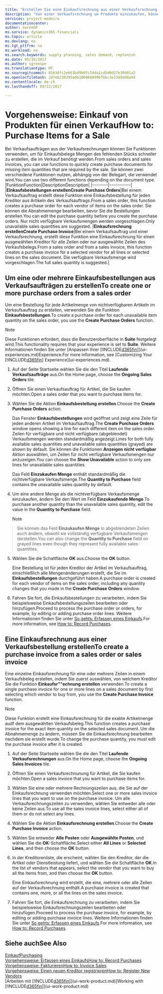 ```yaml
---
title: "Erstellen Sie eine Einkaufsrechnung aus einer Verkaufsrechnung, um Artikel für einen Verkauf zu kaufen | Microsoft Docs"
description: "Von einer Verkaufsrechnung um Produkte einzukaufen, können Sie eine Einkaufsrechnung für einen Kreditor oder Lieferanten einen erstellen."
services: project-madeira
documentationcenter: 
author: SorenGP
ms.service: dynamics365-financials
ms.topic: article
ms.devlang: na
ms.tgt_pltfrm: na
ms.workload: na
ms.search.keywords: supply planning, sales demand, replenish
ms.date: 05/16/2017
ms.author: sgroespe
ms.translationtype: HT
ms.sourcegitcommit: 81636fc2e661bd9b07c54da1cd5d0d27e30d01a2
ms.openlocfilehash: 2d7eb238395a0b1060668996fbbc3e13d9dd8a94
ms.contentlocale: de-ch
ms.lasthandoff: 09/22/2017

---
```

# <a name="how-to-purchase-items-for-a-sale"></a><span data-ttu-id="e0114-103">Vorgehensweise: Einkauf von Produkten für einen Verkauf</span><span class="sxs-lookup"><span data-stu-id="e0114-103">How to: Purchase Items for a Sale</span></span>
<span data-ttu-id="e0114-104">Bei Verkaufsaufträgen aus der Verkaufsrechnungen können Sie Funktionen verwenden, um für Einkaufsbelege Mengen des fehlenden Stücks schneller zu erstellen, die im Verkauf benötigt werden.</span><span class="sxs-lookup"><span data-stu-id="e0114-104">From sales orders and sales invoices, you can use functions to quickly create purchase documents for missing item quantities that are required by the sale.</span></span> <span data-ttu-id="e0114-105">Sie können zwei verschiedene Funktionen nutzen, abhängig von der Belegart, die verwendet wird.</span><span class="sxs-lookup"><span data-stu-id="e0114-105">You can use two different functions depending on the document type.</span></span>
|<span data-ttu-id="e0114-106">Funktion</span><span class="sxs-lookup"><span data-stu-id="e0114-106">Function</span></span>|<span data-ttu-id="e0114-107">Description</span><span class="sxs-lookup"><span data-stu-id="e0114-107">Description</span></span>|
|--------|-----------|
|<span data-ttu-id="e0114-108">**Einkaufsbestellungen erstellen**</span><span class="sxs-lookup"><span data-stu-id="e0114-108">**Create Purchase Orders**</span></span>|<span data-ttu-id="e0114-109">Bei einem Verkaufsauftrag erstellt diese Funktion eine Einkaufsbestellung für jeden Kreditor aus Artikeln des Verkaufsauftrags.</span><span class="sxs-lookup"><span data-stu-id="e0114-109">From a sales order, this function creates a purchase order for each vendor of items on the sales order.</span></span> <span data-ttu-id="e0114-110">Sie können die Abnahmemenge bearbeiten, bevor Sie die Bestellungen erstellen.</span><span class="sxs-lookup"><span data-stu-id="e0114-110">You can edit the purchase quantity before you create the purchase orders.</span></span> <span data-ttu-id="e0114-111">Nur nicht verfügbare Verkaufsmengen werden vorgeschlagen.</span><span class="sxs-lookup"><span data-stu-id="e0114-111">Only unavailable sales quantities are suggested.</span></span>
|<span data-ttu-id="e0114-112">**Einkaufsrechnung erstellen**</span><span class="sxs-lookup"><span data-stu-id="e0114-112">**Create Purchase Invoice**</span></span>|<span data-ttu-id="e0114-113">Bei einem Verkaufsauftrag und einer Verkaufsrechnung, erstellt diese Funktion eine Einkaufsrechnung für einen ausgewählten Kreditor für alle Zeilen oder nur ausgewählte Zeilen des Verkaufsbelegs.</span><span class="sxs-lookup"><span data-stu-id="e0114-113">From a sales order and from a sales invoice, this function creates a purchase invoice for a selected vendor for all lines or selected lines on the sales document.</span></span> <span data-ttu-id="e0114-114">Die verfügbare Verkaufsmenge wird vorgeschlagen.</span><span class="sxs-lookup"><span data-stu-id="e0114-114">The full sales quantity is suggested.</span></span>|

## <a name="to-create-one-or-more-purchase-orders-from-a-sales-order"></a><span data-ttu-id="e0114-115">Um eine oder mehrere Einkaufsbestellungen aus Verkaufsaufträgen zu erstellen</span><span class="sxs-lookup"><span data-stu-id="e0114-115">To create one or more purchase orders from a sales order</span></span>
<span data-ttu-id="e0114-116">Um eine Bestellung für jede Artikelmenge von nichtverfügbaren Artikeln im Verkaufsauftrag zu erstellen, verwenden Sie die Funktion **Einkaufsbestellungen**.</span><span class="sxs-lookup"><span data-stu-id="e0114-116">To create a purchase order for each unavailable item quantity on the sales order, you use the **Create Purchase Orders** function.</span></span> 

> [!NOTE]  
>   <span data-ttu-id="e0114-117">Diese Funktionen erfordert, dass die Benutzeroberfläche in **Suite** festgelegt wird.</span><span class="sxs-lookup"><span data-stu-id="e0114-117">This functionality requires that your experience is set to **Suite**.</span></span> <span data-ttu-id="e0114-118">Weitere Informationen finden Sie unter [Anpassen Ihrer [!INCLUDE[d365fin](includes/d365fin_md.md)]](ui-experiences.md)Experience.</span><span class="sxs-lookup"><span data-stu-id="e0114-118">For more information, see [Customizing Your [!INCLUDE[d365fin](includes/d365fin_md.md)] Experience](ui-experiences.md).</span></span>

1. <span data-ttu-id="e0114-119">Auf der Seite Startseite wählen Sie die den Titel **Laufende Verkaufsaufträge** aus.</span><span class="sxs-lookup"><span data-stu-id="e0114-119">On the Home page, choose the **Ongoing Sales Orders** tile.</span></span>
2. <span data-ttu-id="e0114-120">Öffnen Sie einen Verkaufsauftrag für Artikel, die Sie kaufen möchten.</span><span class="sxs-lookup"><span data-stu-id="e0114-120">Open a sales order that you want to purchase items for.</span></span>
3. <span data-ttu-id="e0114-121">Wählen Sie die Aktion **Einkaufsbestellung erstellen**.</span><span class="sxs-lookup"><span data-stu-id="e0114-121">Choose the **Create Purchase Orders** action.</span></span>

    <span data-ttu-id="e0114-122">Das Fenster **Einkaufsbestellungen** wird geöffnet und zeigt eine Zeile für jeden anderen Artikel im Verkaufsauftrag.</span><span class="sxs-lookup"><span data-stu-id="e0114-122">The **Create Purchase Orders** window opens showing a line for each different item on the sales order.</span></span> <span data-ttu-id="e0114-123">Zeilen für verfügbare und nicht verfügbare (abgeblendet) Verkaufsmengen werden standardmäßig angezeigt.</span><span class="sxs-lookup"><span data-stu-id="e0114-123">Lines for both fully available sales quantities and unavailable sales quantities (grayed) are shown by default.</span></span> <span data-ttu-id="e0114-124">Sie können die Funktionen **Anzeigen nicht verfügbar** Aktion auswählen, um Zeilen für nicht verfügbare Verkaufsmengen nur anzuzeigen.</span><span class="sxs-lookup"><span data-stu-id="e0114-124">You can choose the **Show Unavailable** action to only see lines for unavailable sales quantities.</span></span>

    <span data-ttu-id="e0114-125">Das Feld **Einzukaufen Menge** enthält standardmäßig die nichtverfügbare Verkaufsmenge.</span><span class="sxs-lookup"><span data-stu-id="e0114-125">The **Quantity to Purchase** field contains the unavailable sales quantity by default.</span></span>
4. <span data-ttu-id="e0114-126">Um eine andere Menge als die nichtverfügbare Verkaufsmenge einzukaufen, ändern Sie den Wert im Feld **Einzukaufende Menge**.</span><span class="sxs-lookup"><span data-stu-id="e0114-126">To purchase another quantity than the unavailable sales quantity, edit the value in the **Quantity to Purchase** field.</span></span>

    > [!NOTE]  
>   <span data-ttu-id="e0114-127">Sie können das Feld **Einzukaufen Menge** in abgeblendeten Zeilen auch ändern, obwohl sie vollständig verfügbare Verkaufsmengen darstellen.</span><span class="sxs-lookup"><span data-stu-id="e0114-127">You can also change the **Quantity to Purchase** field on grayed lines even though they represent fully available sales quantities.</span></span>
5. <span data-ttu-id="e0114-128">Wählen Sie die Schaltfläche **OK** aus.</span><span class="sxs-lookup"><span data-stu-id="e0114-128">Choose the **OK** button.</span></span> 
    
    <span data-ttu-id="e0114-129">Eine Bestellung ist für jeden Kreditor der Artikel im Verkaufsauftrag, einschließlich alle Mengenänderungen erstellt, die Sie im **Einkaufsbestellungen** durchgeführt haben.</span><span class="sxs-lookup"><span data-stu-id="e0114-129">A purchase order is created for each vendor of items on the sales order, including any quantity changes that you made in the **Create Purchase Orders** window.</span></span>
7. <span data-ttu-id="e0114-130">Fahren Sie fort, die Einkaufsbestellungen zu verarbeiten, indem Sie beispielsweise Einkaufsbestellungszeilen bearbeiten oder hinzufügen.</span><span class="sxs-lookup"><span data-stu-id="e0114-130">Proceed to process the purchase order or orders, for example, by editing or adding purchase order lines.</span></span> <span data-ttu-id="e0114-131">Weitere Informationen finden Sie unter [So gehts: Erfassen eines Einkaufs](purchasing-how-record-purchases.md).</span><span class="sxs-lookup"><span data-stu-id="e0114-131">For more information, see [How to: Record Purchases](purchasing-how-record-purchases.md).</span></span>


## <a name="to-create-a-purchase-invoice-from-a-sales-order-or-sales-invoice"></a><span data-ttu-id="e0114-132">Eine Einkaufsrechnung aus einer Verkaufsbestellung erstellen</span><span class="sxs-lookup"><span data-stu-id="e0114-132">To create a purchase invoice from a sales order or sales invoice</span></span>
<span data-ttu-id="e0114-133">Eine einzelne Einkaufsrechnung für eine oder mehrere Zeilen in einem Verkaufsbeleg erstellen, indem Sie zuerst auswählen, von welchem Kreditor Sie die Funktion **Einkaufsr""echnung erstellen** verwenden.</span><span class="sxs-lookup"><span data-stu-id="e0114-133">To create a single purchase invoice for one or more lines on a sales document by first selecting which vendor to buy from, you use the **Create Purchase Invoice** function.</span></span> 

> [!NOTE]  
>   <span data-ttu-id="e0114-134">Diese Funktion erstellt eine Einkaufsrechnung für die exakte Artikelmenge audf dem ausgewählten Verkaufsbeleg.</span><span class="sxs-lookup"><span data-stu-id="e0114-134">This function creates a purchase invoice for the exact item quantity on the selected sales document.</span></span> <span data-ttu-id="e0114-135">Um die Abnahmemenge zu ändern, müssen Sie die Einkaufsrechnung bearbeiten nachdem sie erstellt wurde.</span><span class="sxs-lookup"><span data-stu-id="e0114-135">To change the purchase quantity, you must edit the purchase invoice after it is created.</span></span>  

1. <span data-ttu-id="e0114-136">Auf der Seite Startseite wählen Sie die den Titel **Laufende Verkaufsrechnungen** aus.</span><span class="sxs-lookup"><span data-stu-id="e0114-136">On the Home page, choose the **Ongoing Sales Invoices** tile.</span></span>
2. <span data-ttu-id="e0114-137">Öffnen Sie einen Verkaufsrechnunung für Artikel, die Sie kaufen möchten.</span><span class="sxs-lookup"><span data-stu-id="e0114-137">Open a sales invoice that you want to purchase items for.</span></span>
3. <span data-ttu-id="e0114-138">Wählen Sie eine oder mehrere Rechnungszeilen aus, die Sie auf der Einkaufsrechnung verwenden möchten.</span><span class="sxs-lookup"><span data-stu-id="e0114-138">Select one or more sales invoice lines that you want to use on the purchase invoice.</span></span> <span data-ttu-id="e0114-139">Um alle Verkaufsrechnungszeilen zu verwenden, wählen Sie entweder alle oder keine Zeilen aus.</span><span class="sxs-lookup"><span data-stu-id="e0114-139">To use all the sales invoice lines, select either all of them or do not select any lines.</span></span>
4. <span data-ttu-id="e0114-140">Wählen Sie die Aktion **Einkaufsrechnung erstellen**.</span><span class="sxs-lookup"><span data-stu-id="e0114-140">Choose the **Create Purchase Invoice** action.</span></span>
5. <span data-ttu-id="e0114-141">Wählen Sie entweder **Alle Posten** oder **Ausgewählte Posten**, und wählen Sie die **OK**-Schaltfläche.</span><span class="sxs-lookup"><span data-stu-id="e0114-141">Select either **All Lines** or **Selected Lines**, and then choose the **OK** button.</span></span>  
6. <span data-ttu-id="e0114-142">In der Kreditorenliste, die erscheint, wählen Sie den Kreditor, der die Artikel oder Dienstleistung liefert, und wählen Sie die Schaltfläche **OK**.</span><span class="sxs-lookup"><span data-stu-id="e0114-142">In the list of vendors that appears, select the vendor that you want to buy all the items from, and then choose the **OK** button.</span></span>

    <span data-ttu-id="e0114-143">Eine Einkaufsrechnung wird erstellt, die eine, mehrere oder alle Zeilen auf der Verkaufsrechnung enthält.</span><span class="sxs-lookup"><span data-stu-id="e0114-143">A purchase invoice is created that contains one, more, or all the lines on the sales invoice.</span></span>
7. <span data-ttu-id="e0114-144">Fahren Sie fort, die Einkaufsrechnung zu verarbeiten, indem Sie beispielsweise Einkaufsrechnungszeilen bearbeiten oder hinzufügen.</span><span class="sxs-lookup"><span data-stu-id="e0114-144">Proceed to process the purchase invoice, for example, by editing or adding purchase invoice lines.</span></span> <span data-ttu-id="e0114-145">Weitere Informationen finden Sie unter [So gehts: Erfassen eines Einkaufs](purchasing-how-record-purchases.md).</span><span class="sxs-lookup"><span data-stu-id="e0114-145">For more information, see [How to: Record Purchases](purchasing-how-record-purchases.md).</span></span>

## <a name="see-also"></a><span data-ttu-id="e0114-146">Siehe auch</span><span class="sxs-lookup"><span data-stu-id="e0114-146">See Also</span></span>
[<span data-ttu-id="e0114-147">Einkauf</span><span class="sxs-lookup"><span data-stu-id="e0114-147">Purchasing</span></span>](purchasing-manage-purchasing.md)  
[<span data-ttu-id="e0114-148">Vorgehensweise: Erfassen eines Einkaufs</span><span class="sxs-lookup"><span data-stu-id="e0114-148">How to: Record Purchases</span></span>](purchasing-how-record-purchases.md)  
[<span data-ttu-id="e0114-149">Vorgehensweise: Fakturieren</span><span class="sxs-lookup"><span data-stu-id="e0114-149">How to: Invoice Sales</span></span>](sales-how-invoice-sales.md)  
[<span data-ttu-id="e0114-150">Vorgehensweise: Einen neuen Kreditor registrieren</span><span class="sxs-lookup"><span data-stu-id="e0114-150">How to: Register New Vendors</span></span>](purchasing-how-register-new-vendors.md)  
<span data-ttu-id="e0114-151">[Arbeiten mit [!INCLUDE[d365fin](includes/d365fin_md.md)]](ui-work-product.md)</span><span class="sxs-lookup"><span data-stu-id="e0114-151">[Working with [!INCLUDE[d365fin](includes/d365fin_md.md)]](ui-work-product.md)</span></span>

